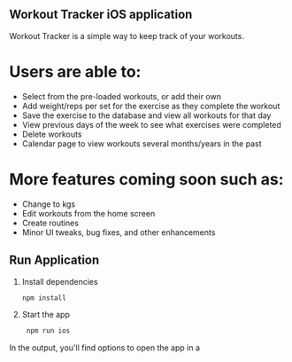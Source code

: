 ## Workout Tracker iOS application

Workout Tracker is a simple way to keep track of your workouts.

# Users are able to:

- Select from the pre-loaded workouts, or add their own
- Add weight/reps per set for the exercise as they complete the workout
- Save the exercise to the database and view all workouts for that day
- View previous days of the week to see what exercises were completed
- Delete workouts
- Calendar page to view workouts several months/years in the past

# More features coming soon such as:
- Change to kgs
- Edit workouts from the home screen
- Create routines 
- Minor UI tweaks, bug fixes, and other enhancements 

## Run Application

1. Install dependencies

   ```bash
   npm install
   ```

2. Start the app

   ```bash
    npm run ios
   ```

In the output, you'll find options to open the app in a



